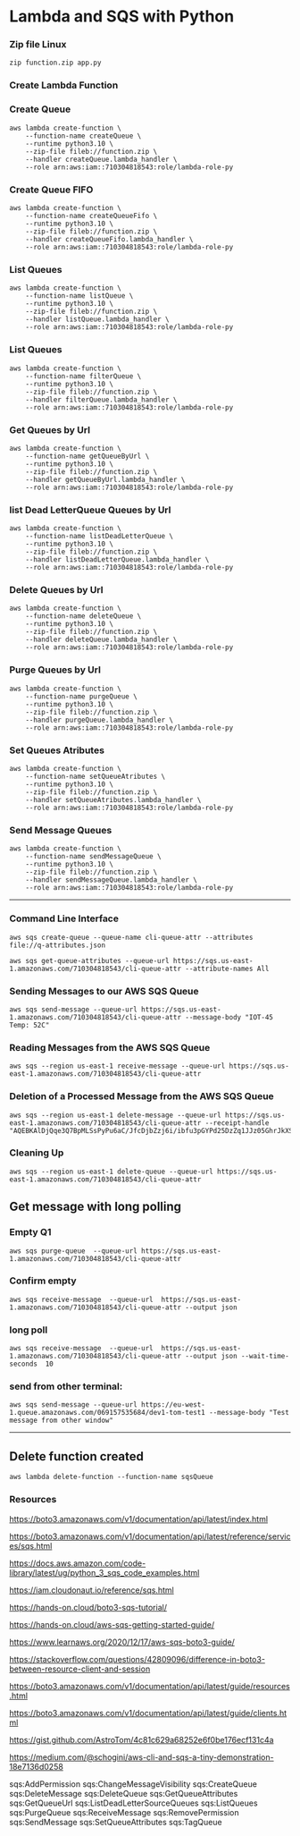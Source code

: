 # Lambda and SQS with Python


### Zip file Linux

```
zip function.zip app.py

```

### **Create Lambda Function**

### Create Queue 
```
aws lambda create-function \
    --function-name createQueue \
    --runtime python3.10 \
    --zip-file fileb://function.zip \
    --handler createQueue.lambda_handler \
    --role arn:aws:iam::710304818543:role/lambda-role-py
```

### Create Queue FIFO
```
aws lambda create-function \
    --function-name createQueueFifo \
    --runtime python3.10 \
    --zip-file fileb://function.zip \
    --handler createQueueFifo.lambda_handler \
    --role arn:aws:iam::710304818543:role/lambda-role-py
```


### List Queues

```
aws lambda create-function \
    --function-name listQueue \
    --runtime python3.10 \
    --zip-file fileb://function.zip \
    --handler listQueue.lambda_handler \
    --role arn:aws:iam::710304818543:role/lambda-role-py
```

### List Queues

```
aws lambda create-function \
    --function-name filterQueue \
    --runtime python3.10 \
    --zip-file fileb://function.zip \
    --handler filterQueue.lambda_handler \
    --role arn:aws:iam::710304818543:role/lambda-role-py
```


### Get Queues by Url

```
aws lambda create-function \
    --function-name getQueueByUrl \
    --runtime python3.10 \
    --zip-file fileb://function.zip \
    --handler getQueueByUrl.lambda_handler \
    --role arn:aws:iam::710304818543:role/lambda-role-py
```

### list Dead LetterQueue Queues by Url

```
aws lambda create-function \
    --function-name listDeadLetterQueue \
    --runtime python3.10 \
    --zip-file fileb://function.zip \
    --handler listDeadLetterQueue.lambda_handler \
    --role arn:aws:iam::710304818543:role/lambda-role-py
```


### Delete Queues by Url

```
aws lambda create-function \
    --function-name deleteQueue \
    --runtime python3.10 \
    --zip-file fileb://function.zip \
    --handler deleteQueue.lambda_handler \
    --role arn:aws:iam::710304818543:role/lambda-role-py
```

### Purge Queues by Url

```
aws lambda create-function \
    --function-name purgeQueue \
    --runtime python3.10 \
    --zip-file fileb://function.zip \
    --handler purgeQueue.lambda_handler \
    --role arn:aws:iam::710304818543:role/lambda-role-py
```


### Set Queues Atributes

```
aws lambda create-function \
    --function-name setQueueAtributes \
    --runtime python3.10 \
    --zip-file fileb://function.zip \
    --handler setQueueAtributes.lambda_handler \
    --role arn:aws:iam::710304818543:role/lambda-role-py
```


### Send Message Queues 

```
aws lambda create-function \
    --function-name sendMessageQueue \
    --runtime python3.10 \
    --zip-file fileb://function.zip \
    --handler sendMessageQueue.lambda_handler \
    --role arn:aws:iam::710304818543:role/lambda-role-py
```

------------------------------------------------------------------------------------------------------

### Command Line Interface

```
aws sqs create-queue --queue-name cli-queue-attr --attributes file://q-attributes.json
```


```
aws sqs get-queue-attributes --queue-url https://sqs.us-east-1.amazonaws.com/710304818543/cli-queue-attr --attribute-names All
```


### Sending Messages to our AWS SQS Queue
```
aws sqs send-message --queue-url https://sqs.us-east-1.amazonaws.com/710304818543/cli-queue-attr --message-body "IOT-45 Temp: 52C"
```

### Reading Messages from the AWS SQS Queue
```
aws sqs --region us-east-1 receive-message --queue-url https://sqs.us-east-1.amazonaws.com/710304818543/cli-queue-attr
```

### Deletion of a Processed Message from the AWS SQS Queue
```
aws sqs --region us-east-1 delete-message --queue-url https://sqs.us-east-1.amazonaws.com/710304818543/cli-queue-attr --receipt-handle "AQEBKAlDjQqe3Q7BpMLSsPyPu6aC/JfcDjbZzj6i/ibfu3pGYPd25DzZq1JJz05GhrJkXSydxqFbAw8oTuqndY77OgGr7aWvcozbnv9Pfx3NtXgZzUHqnrxtzXMGmqqpx+Y8Rb9s/39R77Ds4PoO4SLoE9cUWv+qXUQjgVe8l/YUQAXOorNXgjZajXehGzHC6V9eKWxlLgKKoA3g1PqmYRgww4cOElbXwS+gI0u4cGJp2CVWn8JjvReGGDSG4E8gniD+UkJ+F8YxE+o4MM3Vx3TOoDVtAmxb4sRft3GMsA+u2Xepwka15i97ujk5w+2IFW/WvSnzTZ/hkYWBr2J1VY3ucoenyZb70WREl/cWhhAAcXNVfeEuwOWhb3+UZMKrN0Bvr4NWaL1cieQ4Qk37cCkwEg=="
```

### Cleaning Up

```
aws sqs --region us-east-1 delete-queue --queue-url https://sqs.us-east-1.amazonaws.com/710304818543/cli-queue-attr
```


## **Get message with long polling**

### Empty Q1
```
aws sqs purge-queue  --queue-url https://sqs.us-east-1.amazonaws.com/710304818543/cli-queue-attr 
```

### Confirm empty
```
aws sqs receive-message  --queue-url  https://sqs.us-east-1.amazonaws.com/710304818543/cli-queue-attr --output json
```

### long poll
```
aws sqs receive-message  --queue-url  https://sqs.us-east-1.amazonaws.com/710304818543/cli-queue-attr --output json --wait-time-seconds  10
```

### send from other terminal:
```
aws sqs send-message --queue-url https://eu-west-1.queue.amazonaws.com/069157535684/dev1-tom-test1 --message-body "Test message from other window"
```

-------------------------------------------------------------------------------------------------------------------------------

## Delete function created
```
aws lambda delete-function --function-name sqsQueue
```

### Resources

https://boto3.amazonaws.com/v1/documentation/api/latest/index.html

https://boto3.amazonaws.com/v1/documentation/api/latest/reference/services/sqs.html

https://docs.aws.amazon.com/code-library/latest/ug/python_3_sqs_code_examples.html

https://iam.cloudonaut.io/reference/sqs.html

https://hands-on.cloud/boto3-sqs-tutorial/

https://hands-on.cloud/aws-sqs-getting-started-guide/

https://www.learnaws.org/2020/12/17/aws-sqs-boto3-guide/

https://stackoverflow.com/questions/42809096/difference-in-boto3-between-resource-client-and-session

https://boto3.amazonaws.com/v1/documentation/api/latest/guide/resources.html

https://boto3.amazonaws.com/v1/documentation/api/latest/guide/clients.html

https://gist.github.com/AstroTom/4c81c629a68252e6f0be176ecf131c4a

https://medium.com/@schogini/aws-cli-and-sqs-a-tiny-demonstration-18e7136d0258





sqs:AddPermission 
sqs:ChangeMessageVisibility 
sqs:CreateQueue 
sqs:DeleteMessage 
sqs:DeleteQueue 
sqs:GetQueueAttributes 
sqs:GetQueueUrl 
sqs:ListDeadLetterSourceQueues 
sqs:ListQueues 
sqs:PurgeQueue 
sqs:ReceiveMessage 
sqs:RemovePermission 
sqs:SendMessage 
sqs:SetQueueAttributes 
sqs:TagQueue 


